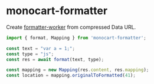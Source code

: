 # monocart-formatter

Create [formatter-worker](/packages/formatter-worker) from compressed Data URL.

```js
import { format, Mapping } from 'monocart-formatter';

const text = "var a = 1;";
const type = "js";
const res = await format(text, type);

const mapping = new Mapping(res.content, res.mapping);
const location = mapping.originalToFormatted(41);

```